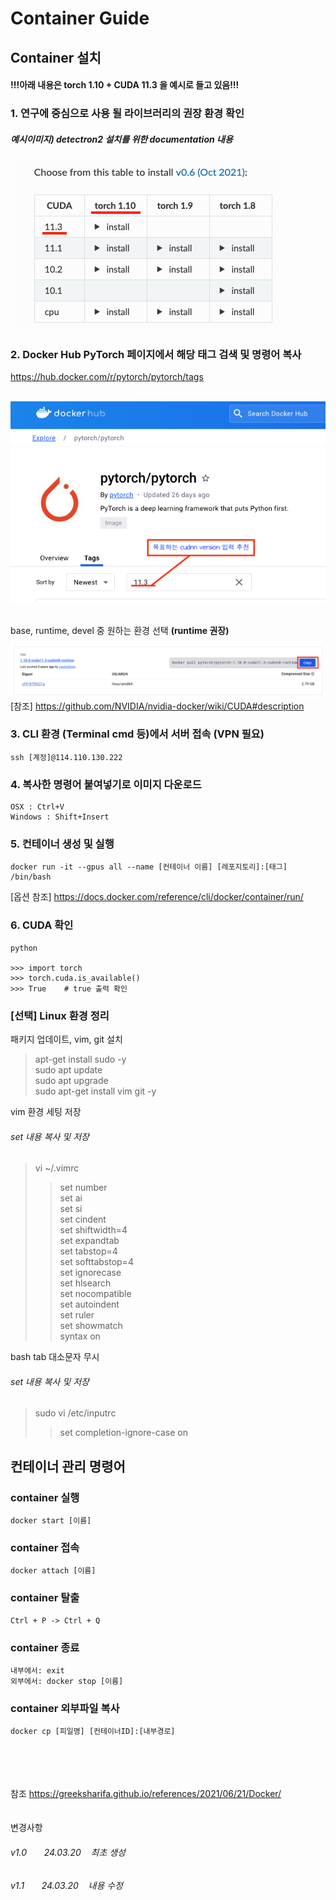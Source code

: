 Container Guide
=========

Container 설치
---------

#### !!!아래 내용은 torch 1.10 + CUDA 11.3 을 예시로 들고 있음!!!

### 1. 연구에 중심으로 사용 될 라이브러리의 권장 환경 확인

##### 예시이미지\) detectron2 설치를 위한 documentation 내용
![Alt 환경](./img/1.png)


### 2. Docker Hub PyTorch 페이지에서 해당 태그 검색 및 명령어 복사

https://hub.docker.com/r/pytorch/pytorch/tags 

\
![Alt 검색](./img/2.png)

\
base, runtime, devel 중 원하는 환경 선택 **(runtime 권장)**

![Alt 검색](./img/3.png)
[참조] https://github.com/NVIDIA/nvidia-docker/wiki/CUDA#description

### 3. CLI 환경 (Terminal cmd 등)에서 서버 접속 (VPN 필요)
    ssh [계정]@114.110.130.222

### 4. 복사한 명령어 붙여넣기로 이미지 다운로드

    OSX : Ctrl+V
    Windows : Shift+Insert

### 5. 컨테이너 생성 및 실행
    docker run -it --gpus all --name [컨테이너 이름] [레포지토리]:[태그] /bin/bash
[옵션 참조] https://docs.docker.com/reference/cli/docker/container/run/


### 6. CUDA 확인
    python

    >>> import torch
    >>> torch.cuda.is_available()
    >>> True    # true 출력 확인
 



### [선택] Linux 환경 정리

패키지 업데이트, vim, git 설치 
>   apt-get install sudo -y \
sudo apt update \
sudo apt upgrade \
sudo apt-get install vim git -y

vim 환경 세팅 저장
###### set 내용 복사 및 저장

>   vi ~/.vimrc
>   >   set number \
set ai \
set si \
set cindent \
set shiftwidth=4\
set expandtab\
set tabstop=4\
set softtabstop=4\
set ignorecase\
set hlsearch\
set nocompatible\
set autoindent\
set ruler\
set showmatch\
syntax on


bash tab 대소문자 무시
###### set 내용 복사 및 저장
>   sudo vi /etc/inputrc
>   >   set completion-ignore-case on






## 컨테이너 관리 명령어

### container 실행

    docker start [이름]

### container 접속

    docker attach [이름]

### container 탈출

    Ctrl + P -> Ctrl + Q

### container 종료

    내부에서: exit
    외부에서: docker stop [이름]

### container 외부파일 복사

    docker cp [피일명] [컨테이너ID]:[내부경로]


\
\
\
\
참조
https://greeksharifa.github.io/references/2021/06/21/Docker/
\
\
\
변경사항

######    v1.0 &nbsp; &nbsp; &nbsp; 24.03.20 &nbsp;&nbsp; 최초 생성
######    v1.1 &nbsp; &nbsp; &nbsp; 24.03.20 &nbsp;&nbsp; 내용 수정
